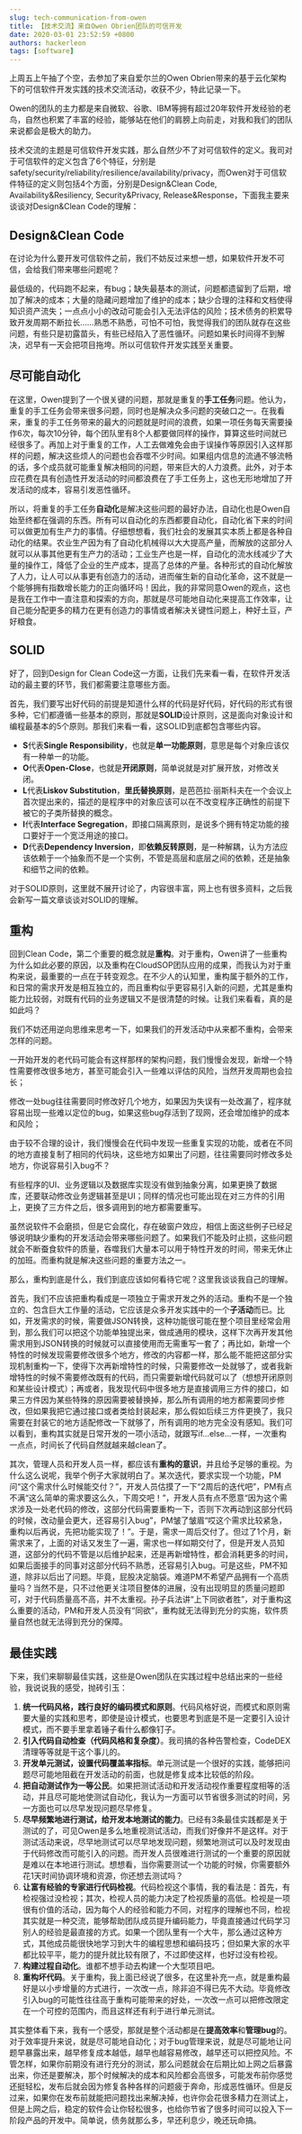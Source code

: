```yaml
---
slug: tech-communication-from-owen
title: 【技术交流】来自Owen Obrien团队的可信开发
date: 2020-03-01 23:52:59 +0800
authors: hackerleon
tags: [software]
---
```


上周五上午抽了个空，去参加了来自爱尔兰的Owen Obrien带来的基于云化架构下的可信软件开发实践的技术交流活动，收获不少，特此记录一下。

<!--truncate-->

Owen的团队的主力都是来自微软、谷歌、IBM等拥有超过20年软件开发经验的老鸟，自然也积累了丰富的经验，能够站在他们的肩膀上向前走，对我和我们的团队来说都会是极大的助力。

技术交流的主题是可信软件开发实践，那么自然少不了对可信软件的定义。我司对于可信软件的定义包含了6个特征，分别是safety/security/reliability/resilience/availability/privacy，而Owen对于可信软件特征的定义则包括4个方面，分别是Design&Clean Code, Availability&Resiliency, Security&Privacy, Release&Response，下面我主要来谈谈对Design&Clean Code的理解：

## Design&Clean Code

在讨论为什么要开发可信软件之前，我们不妨反过来想一想，如果软件开发不可信，会给我们带来哪些问题呢？

最低级的，代码跑不起来，有bug；缺失最基本的测试，问题都遗留到了后期，增加了解决的成本；大量的隐藏问题增加了维护的成本；缺少合理的注释和文档使得知识资产流失；一点点小小的改动可能会引入无法评估的风险；技术债务的积累导致开发周期不断拉长……熟悉不熟悉，可怕不可怕，我觉得我们的团队就存在这些问题，有些只是初露苗头，有些已经陷入了恶性循环。问题如果长时间得不到解决，迟早有一天会把项目拖垮。所以可信软件开发实践至关重要。

## 尽可能自动化

在这里，Owen提到了一个很关键的问题，那就是重复的**手工任务**问题。他认为，重复的手工任务会带来很多问题，同时也是解决众多问题的突破口之一。在我看来，重复的手工任务带来的最大的问题就是时间的浪费，如果一项任务每天需要操作6次，每次10分钟，每个团队里有8个人都要做同样的操作，算算这些时间就已经很多了。再加上对于重复的工作，人工去做难免会由于误操作等原因引入这样那样的问题，解决这些烦人的问题也会吞噬不少时间。如果组内信息的流通不够流畅的话，多个成员就可能重复解决相同的问题，带来巨大的人力浪费。此外，对于本应花费在具有创造性开发活动的时间都浪费在了手工任务上，这也无形地增加了开发活动的成本，容易引发恶性循环。

所以，将重复的手工任务**自动化**是解决这些问题的最好办法，自动化也是Owen自始至终都在强调的东西。所有可以自动化的东西都要自动化，自动化省下来的时间可以做更加有生产力的事情。仔细想想看，我们社会的发展其实本质上都是各种自动化的结果。农业生产因为有了自动化机械得以大大提高产量，而解放的这部分人就可以从事其他更有生产力的活动；工业生产也是一样，自动化的流水线减少了大量的操作工，降低了企业的生产成本，提高了总体的产量。各种形式的自动化解放了人力，让人可以从事更有创造力的活动，进而催生新的自动化革命，这不就是一个能够拥有指数增长能力的正向循环吗！因此，我的非常同意Owen的观点，这也是我在工作中一直注意和探索的方向，那就是尽可能地自动化来提高工作效率，让自己能分配更多的精力在更有创造力的事情或者解决关键性问题上，种好土豆，产好粮食。

## SOLID

好了，回到Design for Clean Code这一方面，让我们先来看一看，在软件开发活动的最主要的环节，我们都需要注意哪些方面。

首先，我们要写出好代码的前提是知道什么样的代码是好代码，好代码的形式有很多种，它们都遵循一些基本的原则，那就是**SOLID**设计原则，这是面向对象设计和编程最基本的5个原则。那我们来看一看，这SOLID到底都包含哪些内容。

- **S**代表**Single Responsibility**，也就是**单一功能原则**，意思是每个对象应该仅有一种单一的功能。
- **O**代表**Open-Close**，也就是**开闭原则**，简单说就是对扩展开放，对修改关闭。
- **L**代表**Liskov Substitution**，**里氏替换原则**，是芭芭拉·丽斯科夫在一个会议上首次提出来的，描述的是程序中的对象应该可以在不改变程序正确性的前提下被它的子类所替换的概念。
- **I**代表**Interface Segregation**，即接口隔离原则，是说多个拥有特定功能的接口要好于一个宽泛用途的接口。
- **D**代表**Dependency Inversion**，即**依赖反转原则**，是一种解耦，认为方法应该依赖于一个抽象而不是一个实例，不管是高层和底层之间的依赖，还是抽象和细节之间的依赖。

对于SOLID原则，这里就不展开讨论了，内容很丰富，网上也有很多资料，之后我会新写一篇文章谈谈对SOLID的理解。

## 重构

回到Clean Code，第二个重要的概念就是**重构**。对于重构，Owen讲了一些重构为什么如此必要的原因，以及重构在CloudSOP团队应用的成果，而我认为对于重构来说，最重要的一点在于转变观念。在不少人的认知里，重构属于额外的工作，和日常的需求开发是相互独立的，而且重构似乎更容易引入新的问题，尤其是重构能力比较弱，对既有代码的业务逻辑又不是很清楚的时候。让我们来看看，真的是如此吗？

我们不妨还用逆向思维来思考一下，如果我们的开发活动中从来都不重构，会带来怎样的问题。

一开始开发的老代码可能会有这样那样的架构问题，我们慢慢会发现，新增一个特性需要修改很多地方，甚至可能会引入一些难以评估的风险，当然开发周期也会拉长；

修改一处bug往往需要同时修改好几个地方，如果因为失误有一处改漏了，程序就容易出现一些难以定位的bug，如果这些bug存活到了现网，还会增加维护的成本和风险；

由于较不合理的设计，我们慢慢会在代码中发现一些重复实现的功能，或者在不同的地方直接复制了相同的代码块，这些地方如果出了问题，往往需要同时修改多处地方，你说容易引入bug不？

有些程序的UI、业务逻辑以及数据库实现没有做到抽象分离，如果更换了数据库，还要联动修改业务逻辑甚至是UI；同样的情况也可能出现在对三方件的引用上，更换了三方件之后，很多调用到的地方都需要重写。

虽然说软件不会磨损，但是它会腐化，存在破窗户效应，相信上面这些例子已经足够说明缺少重构的开发活动会带来哪些问题了。如果我们不能及时止损，这些问题就会不断蚕食软件的质量，吞噬我们大量本可以用于特性开发的时间，带来无休止的加班。而重构就是解决这些问题的重要方法之一。

那么，重构到底是什么，我们到底应该如何看待它呢？这里我谈谈我自己的理解。

首先，我们不应该把重构看成是一项独立于需求开发之外的活动。重构不是一个独立的、包含巨大工作量的活动，它应该是众多开发实践中的一个**子活动**而已。比如，开发需求的时候，需要做JSON转换，这种功能很可能在整个项目里经常会用到，那么我们可以把这个功能单独提出来，做成通用的模块，这样下次再开发其他需求用到JSON转换的时候就可以直接使用而无需重写一套了；再比如，新增一个特性的时候发现需要修改很多个地方，修改的内容都一样，那么能不能把这部分实现机制重构一下，使得下次再新增特性的时候，只需要修改一处就够了，或者我新增特性的时候不需要修改既有的代码，而只需要新增代码就可以了（想想开闭原则和某些设计模式）；再或者，我发现代码中很多地方是直接调用三方件的接口，如果三方件因为某些特殊的原因需要被替换掉，那么所有调用的地方都需要同步修改，但如果我把它通过接口或者类给封装起来，那么假如后续三方件更换了，我只需要在封装它的地方适配修改一下就够了，所有调用的地方完全没有感知。我们可以看到，重构其实就是日常开发的一项小活动，就跟写if...else...一样，一次重构一点点，时间长了代码自然就越来越clean了。

其次，管理人员和开发人员一样，都应该有**重构的意识**，并且给予足够的重视。为什么这么说呢，我举个例子大家就明白了。某次迭代，要求实现一个功能，PM问“这个需求什么时候能交付？”，开发人员估摸了一下“2周后的迭代吧”，PM有点不满“这么简单的需求要这么久，下周交吧！”，开发人员有点不愿意“因为这个需求涉及一处老代码的修改，这部分代码需要重构一下，否则下次再动到这部分代码的时候，改动量会更大，还容易引入bug”，PM皱了皱眉“哎这个需求比较紧急，重构以后再说，先把功能实现了！”。于是，需求一周后交付了。但过了1个月，新需求来了，上面的对话又发生了一遍，需求也一样如期交付了，但是开发人员知道，这部分的代码不管是以后维护起来，还是再新增特性，都会消耗更多的时间，如果后面接手的同事对这部分代码不熟悉，还容易引入bug。可是这些，PM不知道，除非以后出了问题。毕竟，屁股决定脑袋。难道PM不希望产品拥有一个高质量吗？当然不是，只不过他更关注项目整体的进展，没有出现明显的质量问题即可，对于代码质量高不高，并不太重视。孙子兵法讲“上下同欲者胜”，对于重构这么重要的活动，PM和开发人员没有“同欲”，重构就无法得到充分的实施，软件质量自然也就无法得到充分的保障。

## 最佳实践

下来，我们来聊聊最佳实践，这些是Owen团队在实践过程中总结出来的一些经验，我说说我的感受，抛砖引玉：

1. **统一代码风格，践行良好的编码模式和原则**。代码风格好说，而模式和原则需要大量的实践和思考，即使是设计模式，也要思考到底是不是一定要引入设计模式，而不要手里拿着锤子看什么都像钉子。
2. **引入代码自动检查（代码风格和复杂度）**。我司搞的各种告警检查，CodeDEX清理等等就是干这个事儿的。
3. **开发单元测试，设置代码覆盖率指标**。单元测试是一个很好的实践，能够把问题尽可能地阻截在开发活动的前面，也就是修复成本比较低的阶段。
4. **把自动测试作为一等公民**。如果把测试活动和开发活动视作重要程度相等的活动，并且尽可能地使测试自动化，我认为一方面可以节省很多测试的时间，另一方面也可以尽早发现问题尽早修复。
5. **尽早频繁地进行测试，给开发本地测试的能力**。已经有3条最佳实践都是关于测试的了，可见Owen是多么地重视测试活动，而我们好像并不是这样。对于测试活动来说，尽早地测试可以尽早地发现问题，频繁地测试可以及时发现由于代码修改而可能引入的问题。而开发人员很难进行测试的一个重要的原因就是难以在本地进行测试。想想看，当你需要测试一个功能的时候，你需要额外花1天时间协调环境和资源，你还想去测试吗？
6. **让富有经验的专家进行代码检视**。代码检视这个事情，我的看法是：首先，有检视强过没检视；其次，检视人员的能力决定了检视质量的高低。检视是一项很有价值的活动，因为每个人的经验和能力不同，对程序的理解也不同，检视其实就是一种交流，能够帮助团队成员提升编码能力，毕竟直接通过代码学习别人的经验是最直接的方式。如果一个团队里有一个大牛，那么通过这种方式，其他成员能很快地学习到大牛的编程思想和编码技巧；但如果大家的水平都比较平平，能力的提升就比较有限了，不过即使这样，也好过没有检视。
7. **构建过程自动化**。谁都不想手动去构建一个大型项目吧。
8. **重构坏代码**。关于重构，我上面已经说了很多，在这里补充一点，就是重构最好是以小步增量的方式进行，一次改一点，除非迫不得已先不大动。毕竟修改引入bug的可能性往往高于重构可能带来的好处，一次改一点可以把修改限定在一个可控的范围内，而且这样还有利于进行单元测试。

其实整体看下来，我有一个感受，那就是整个活动都是在**提高效率**和**管理bug**的。对于效率提升来说，就是尽可能地自动化；对于bug管理来说，就是尽可能地让问题早暴露出来，越早修复成本越低，越早也越容易修改，越早还可以把控风险。不管怎样，如果你前期没有进行充分的测试，那么问题就会在后期比如上网之后暴露出来，你还是要解决，那个时候解决的成本和风险都会高很多，可能发布前你感觉还挺轻松，发布后就会因为修复各种各样的问题疲于奔命，形成恶性循环。但是反过来，如果你在发布前就能把问题找出来解决掉，也许你会花很多精力在测试上，但是上网之后，稳定的软件会让你轻松很多，也给你节省了很多时间可以投入下一阶段产品的开发中。简单说，债务就那么多，早还利息少，晚还玩命搞。
